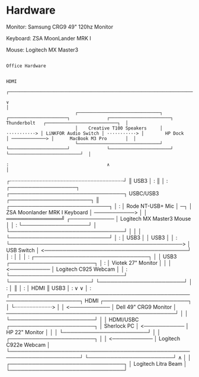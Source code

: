 ---
---
# Hardware

Monitor: Samsung CRG9 49" 120hz Monitor

Keyboard: ZSA MoonLander MRK I

Mouse: Logitech MX Master3

                                                                                       Office Hardware

                                                                                                                                             HDMI
                                                                                                                     ┌─────────────────────────────────────────────────────────────────────┐
                                                                                                                     ∨                                                                     │
                              ┌───────────────────────────────┐              ┌──────────────────────┐              ┌───────────────────────┐  Thunderbolt   ┌───────────────────────────┐  │
                              │    Creative T100 Speakers     │ ···········> │ LiNKFOR Audio Switch │ ···········> │        HP Dock        │ ─────────────> │      MacBook M3 Pro       │  │
                              └───────────────────────────────┘              └──────────────────────┘              └───────────────────────┘                └───────────────────────────┘  │
                                                                               :                                     ∧                                                                     │
  ┌············································································┘                                     ║ USB3                                                                │
  :                                                                                                                  ║                                                                     │
  :  ┌──────────────────┐     ┌───────────────────────────────┐  USBC/USB3   ┌──────────────────────┐                ║                                      ┌───────────────────────────┐  │
  :  │ Rode NT-USB+ Mic │ ─┐  │ ZSA Moonlander MRK I Keyboard │ ───────────> │                      │ ═══════════════╝                        ┌──────────── │ Logitech MX Master3 Mouse │  │
  :  └──────────────────┘  │  └───────────────────────────────┘              │                      │                                         │             └───────────────────────────┘  │
  :                        │                                    USB3         │                      │  USB3                                   │                                            │
  :                        └───────────────────────────────────────────────> │      USB Switch      │ <───────────────────────────────────────┘                                            │
  :                                                                          │                      │                                                                                      │
  :                           ┌───────────────────────────────┐              │                      │  USB3        ┌───────────────────────┐                                               │
  :                           │      Viotek 27" Monitor       │              │                      │ <─────────── │ Logitech C925 Webcam  │                                               │
  :                           └───────────────────────────────┘              └──────────────────────┘              └───────────────────────┘                                               │
  :                             │                                              ║                                                                                                           │
  :                             │ HDMI                                         ║ USB3                                                                                                      │
  :                             ∨                                              ∨                                                                                                           │
  :                           ┌─────────────────────────────────────────────────────────────────────┐  HDMI        ┌───────────────────────┐                                               │
  └·························> │                                                                     │ <─────────── │ Dell 49" CRG9 Monitor │ ──────────────────────────────────────────────┘
                              │                                                                     │              └───────────────────────┘
                              │                                                                     │  HDMI/USBC   ┌───────────────────────┐
                              │                             Sherlock PC                             │ <─────────── │    HP 22" Monitor     │
                              │                                                                     │              └───────────────────────┘
                              │                                                                     │              ┌───────────────────────┐
                              │                                                                     │ <─────────── │ Logitech C922e Webcam │
                              └─────────────────────────────────────────────────────────────────────┘              └───────────────────────┘
                                ∧
                                │
                                │
                              ┌───────────────────────────────┐
                              │      Logitech Litra Beam      │
                              └───────────────────────────────┘


